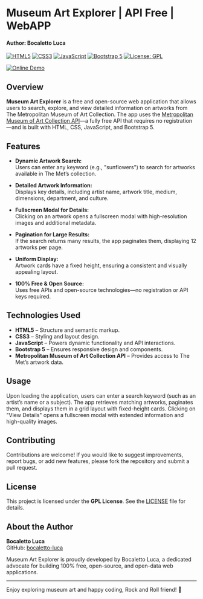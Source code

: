 # Museum Art Explorer | API Free | WebAPP
#### Author: Bocaletto Luca  

[![HTML5](https://img.shields.io/badge/HTML5-E34F26.svg?style=flat)](https://developer.mozilla.org/en-US/docs/Web/HTML)
[![CSS3](https://img.shields.io/badge/CSS3-1572B6.svg?style=flat)](https://developer.mozilla.org/en-US/docs/Web/CSS)
[![JavaScript](https://img.shields.io/badge/JavaScript-F7DF1E.svg?style=flat)](https://developer.mozilla.org/en-US/docs/Web/JavaScript)
[![Bootstrap 5](https://img.shields.io/badge/Bootstrap-7952B3.svg?style=flat)](https://getbootstrap.com/)
[![License: GPL](https://img.shields.io/badge/License-GPL-blue.svg)](LICENSE)

[![Online Demo](https://img.shields.io/badge/Online-Demo-blue?style=for-the-badge&logo=google-chrome&logoColor=white)](https://bocaletto-luca.github.io/Museum-Arts-Explorer/)

## Overview  

**Museum Art Explorer** is a free and open-source web application that allows users to search, explore, and view detailed information on artworks from The Metropolitan Museum of Art Collection. The app uses the [Metropolitan Museum of Art Collection API](https://metmuseum.github.io/)—a fully free API that requires no registration—and is built with HTML, CSS, JavaScript, and Bootstrap 5.

## Features  

- **Dynamic Artwork Search:**  
  Users can enter any keyword (e.g., "sunflowers") to search for artworks available in The Met’s collection.  

- **Detailed Artwork Information:**  
  Displays key details, including artist name, artwork title, medium, dimensions, department, and culture.  

- **Fullscreen Modal for Details:**  
  Clicking on an artwork opens a fullscreen modal with high-resolution images and additional metadata.  

- **Pagination for Large Results:**  
  If the search returns many results, the app paginates them, displaying 12 artworks per page.  

- **Uniform Display:**  
  Artwork cards have a fixed height, ensuring a consistent and visually appealing layout.  

- **100% Free & Open Source:**  
  Uses free APIs and open-source technologies—no registration or API keys required.  

## Technologies Used  

- **HTML5** – Structure and semantic markup.  
- **CSS3** – Styling and layout design.  
- **JavaScript** – Powers dynamic functionality and API interactions.  
- **Bootstrap 5** – Ensures responsive design and components.  
- **Metropolitan Museum of Art Collection API** – Provides access to The Met’s artwork data.  

## Usage  

Upon loading the application, users can enter a search keyword (such as an artist’s name or a subject). The app retrieves matching artworks, paginates them, and displays them in a grid layout with fixed-height cards. Clicking on "View Details" opens a fullscreen modal with extended information and high-quality images.  

## Contributing  

Contributions are welcome! If you would like to suggest improvements, report bugs, or add new features, please fork the repository and submit a pull request.

## License  

This project is licensed under the **GPL License**. See the [LICENSE](LICENSE) file for details.

## About the Author  

**Bocaletto Luca**  
GitHub: [bocaletto-luca](https://github.com/bocaletto-luca)  

Museum Art Explorer is proudly developed by Bocaletto Luca, a dedicated advocate for building 100% free, open-source, and open-data web applications.

---

Enjoy exploring museum art and happy coding, Rock and Roll friend! 🚀
